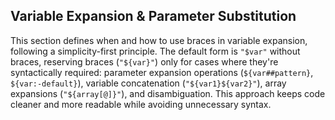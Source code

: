 ## Variable Expansion & Parameter Substitution

This section defines when and how to use braces in variable expansion, following a simplicity-first principle. The default form is `"$var"` without braces, reserving braces (`"${var}"`) only for cases where they're syntactically required: parameter expansion operations (`${var##pattern}`, `${var:-default}`), variable concatenation (`"${var1}${var2}"`), array expansions (`"${array[@]}"`), and disambiguation. This approach keeps code cleaner and more readable while avoiding unnecessary syntax.
